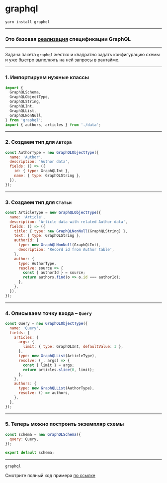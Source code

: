 # graphql

`yarn install graphql`

-----

### Это базовая [реализация](https://github.com/graphql/graphql-js) спецификации GraphQL

-----

Задача пакета `graphql` жестко и квадратно задать конфигурацию схемы и уже быстро выполнять на ней запросы в рантайме.

-----

### 1. Импортируем нужные классы

```js
import {
  GraphQLSchema,
  GraphQLObjectType,
  GraphQLString,
  GraphQLInt,
  GraphQLList,
  GraphQLNonNull,
} from 'graphql';
import { authors, articles } from './data';

```

-----

### 2. Cоздаем тип для `Автора`

```js
const AuthorType = new GraphQLObjectType({
  name: 'Author',
  description: 'Author data',
  fields: () => ({
    id: { type: GraphQLInt },
    name: { type: GraphQLString },
  }),
});

```

-----

### 3. Cоздаем тип для `Статьи`

<div class="code-500">

```js
const ArticleType = new GraphQLObjectType({
  name: 'Article',
  description: 'Article data with related Author data',
  fields: () => ({
    title: { type: new GraphQLNonNull(GraphQLString) },
    text: { type: GraphQLString },
    authorId: {
      type: new GraphQLNonNull(GraphQLInt),
      description: 'Record id from Author table',
    },
    author: {
      type: AuthorType,
      resolve: source => {
        const { authorId } = source;
        return authors.find(o => o.id === authorId);
      },
    },
  }),
});

```

</div>

<span class="fragment" data-code-focus="11-17" />

-----

### 4. Описываем точку входа – `Query`

```js
const Query = new GraphQLObjectType({
  name: 'Query',
  fields: {
    articles: {
      args: {
        limit: { type: GraphQLInt, defaultValue: 3 },
      },
      type: new GraphQLList(ArticleType),
      resolve: (_, args) => {
        const { limit } = args;
        return articles.slice(0, limit);
      },
    },
    authors: {
      type: new GraphQLList(AuthorType),
      resolve: () => authors,
    },
  },
});

```

<span class="fragment" data-code-focus="4-13" />
<span class="fragment" data-code-focus="5-7" />
<span class="fragment" data-code-focus="8" />
<span class="fragment" data-code-focus="9-12" />
<span class="fragment" data-code-focus="14-17" />

-----

### 5. Теперь можно построить экземпляр схемы

```js
const schema = new GraphQLSchema({
  query: Query,
});

export default schema;

```

-----

`graphql`

Смотрите полный код примера [по ссылке](https://github.com/nodkz/conf-talks/blob/master/articles/graphql/schema-build-ways/graphql.js)
